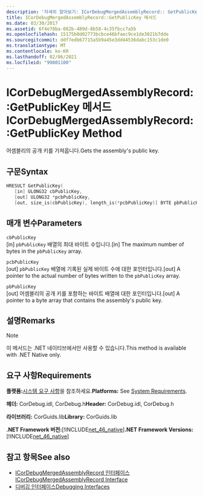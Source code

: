 ```yaml
---
description: '자세히 알아보기: ICorDebugMergedAssemblyRecord:: GetPublicKey 메서드'
title: ICorDebugMergedAssemblyRecord::GetPublicKey 메서드
ms.date: 03/30/2017
ms.assetid: 6f4e78ba-082b-489d-8b58-4c35fbcc7a5b
ms.openlocfilehash: 15175b0d02773bcbce46bfaec9ce1de3021b7dde
ms.sourcegitcommit: ddf7edb67715a5b9a45e3dd44536dabc153c1de0
ms.translationtype: MT
ms.contentlocale: ko-KR
ms.lasthandoff: 02/06/2021
ms.locfileid: "99801100"
---
```

# <a name="icordebugmergedassemblyrecordgetpublickey-method"></a><span data-ttu-id="6a1fc-103">ICorDebugMergedAssemblyRecord::GetPublicKey 메서드</span><span class="sxs-lookup"><span data-stu-id="6a1fc-103">ICorDebugMergedAssemblyRecord::GetPublicKey Method</span></span>

<span data-ttu-id="6a1fc-104">어셈블리의 공개 키를 가져옵니다.</span><span class="sxs-lookup"><span data-stu-id="6a1fc-104">Gets the assembly's public key.</span></span>  
  
## <a name="syntax"></a><span data-ttu-id="6a1fc-105">구문</span><span class="sxs-lookup"><span data-stu-id="6a1fc-105">Syntax</span></span>  
  
```cpp  
HRESULT GetPublicKey(  
   [in] ULONG32 cbPublicKey,
   [out] ULONG32 *pcbPublicKey,
   [out, size_is(cbPublicKey), length_is(*pcbPublicKey)] BYTE pbPublicKey[]);  
```  
  
## <a name="parameters"></a><span data-ttu-id="6a1fc-106">매개 변수</span><span class="sxs-lookup"><span data-stu-id="6a1fc-106">Parameters</span></span>  

 `cbPublicKey`  
 <span data-ttu-id="6a1fc-107">[in] `pbPublicKey` 배열의 최대 바이트 수입니다.</span><span class="sxs-lookup"><span data-stu-id="6a1fc-107">[in] The maximum number of bytes in the `pbPublicKey` array.</span></span>  
  
 `pcbPublicKey`  
 <span data-ttu-id="6a1fc-108">[out] `pbPublicKey` 배열에 기록된 실제 바이트 수에 대한 포인터입니다.</span><span class="sxs-lookup"><span data-stu-id="6a1fc-108">[out] A pointer to the actual number of bytes written to the `pbPublicKey` array.</span></span>  
  
 `pbPublicKey`  
 <span data-ttu-id="6a1fc-109">[out] 어셈블리의 공개 키를 포함하는 바이트 배열에 대한 포인터입니다.</span><span class="sxs-lookup"><span data-stu-id="6a1fc-109">[out] A pointer to a byte array that contains the assembly's public key.</span></span>  
  
## <a name="remarks"></a><span data-ttu-id="6a1fc-110">설명</span><span class="sxs-lookup"><span data-stu-id="6a1fc-110">Remarks</span></span>  
  
> [!NOTE]
> <span data-ttu-id="6a1fc-111">이 메서드는 .NET 네이티브에서만 사용할 수 있습니다.</span><span class="sxs-lookup"><span data-stu-id="6a1fc-111">This method is available with .NET Native only.</span></span>  
  
## <a name="requirements"></a><span data-ttu-id="6a1fc-112">요구 사항</span><span class="sxs-lookup"><span data-stu-id="6a1fc-112">Requirements</span></span>  

 <span data-ttu-id="6a1fc-113">**플랫폼:**[시스템 요구 사항](../../get-started/system-requirements.md)을 참조하세요.</span><span class="sxs-lookup"><span data-stu-id="6a1fc-113">**Platforms:** See [System Requirements](../../get-started/system-requirements.md).</span></span>  
  
 <span data-ttu-id="6a1fc-114">**헤더:** CorDebug.idl, CorDebug.h</span><span class="sxs-lookup"><span data-stu-id="6a1fc-114">**Header:** CorDebug.idl, CorDebug.h</span></span>  
  
 <span data-ttu-id="6a1fc-115">**라이브러리:** CorGuids.lib</span><span class="sxs-lookup"><span data-stu-id="6a1fc-115">**Library:** CorGuids.lib</span></span>  
  
 <span data-ttu-id="6a1fc-116">**.NET Framework 버전:**[!INCLUDE[net_46_native](../../../../includes/net-46-native-md.md)]</span><span class="sxs-lookup"><span data-stu-id="6a1fc-116">**.NET Framework Versions:** [!INCLUDE[net_46_native](../../../../includes/net-46-native-md.md)]</span></span>  
  
## <a name="see-also"></a><span data-ttu-id="6a1fc-117">참고 항목</span><span class="sxs-lookup"><span data-stu-id="6a1fc-117">See also</span></span>

- [<span data-ttu-id="6a1fc-118">ICorDebugMergedAssemblyRecord 인터페이스</span><span class="sxs-lookup"><span data-stu-id="6a1fc-118">ICorDebugMergedAssemblyRecord Interface</span></span>](icordebugmergedassemblyrecord-interface.md)
- [<span data-ttu-id="6a1fc-119">디버깅 인터페이스</span><span class="sxs-lookup"><span data-stu-id="6a1fc-119">Debugging Interfaces</span></span>](debugging-interfaces.md)
